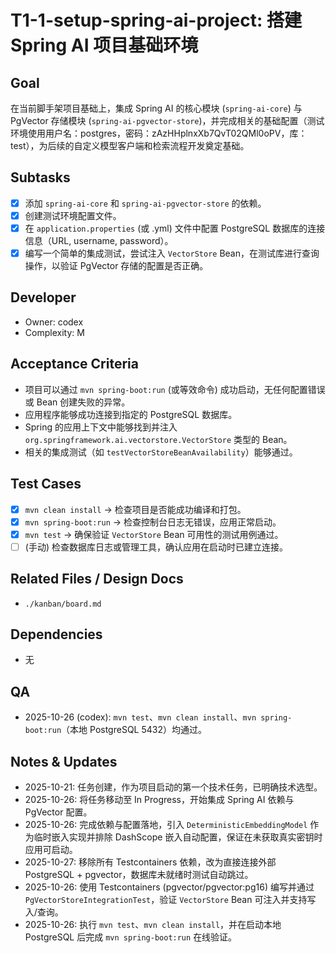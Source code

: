 # T1-1-setup-spring-ai-project: 搭建 Spring AI 项目基础环境

## Goal
在当前脚手架项目基础上，集成 Spring AI 的核心模块 (`spring-ai-core`) 与 PgVector 存储模块 (`spring-ai-pgvector-store`)，并完成相关的基础配置（测试环境使用用户名：postgres，密码：zAzHHplnxXb7QvT02QMl0oPV，库：test），为后续的自定义模型客户端和检索流程开发奠定基础。

## Subtasks
- [x] 添加 `spring-ai-core` 和 `spring-ai-pgvector-store` 的依赖。
- [x] 创建测试环境配置文件。
- [x] 在 `application.properties` (或 .yml) 文件中配置 PostgreSQL 数据库的连接信息（URL, username, password）。
- [x] 编写一个简单的集成测试，尝试注入 `VectorStore` Bean，在测试库进行查询操作，以验证 PgVector 存储的配置是否正确。

## Developer
- Owner: codex
- Complexity: M

## Acceptance Criteria
- 项目可以通过 `mvn spring-boot:run` (或等效命令) 成功启动，无任何配置错误或 Bean 创建失败的异常。
- 应用程序能够成功连接到指定的 PostgreSQL 数据库。
- Spring 的应用上下文中能够找到并注入 `org.springframework.ai.vectorstore.VectorStore` 类型的 Bean。
- 相关的集成测试（如 `testVectorStoreBeanAvailability`）能够通过。

## Test Cases
- [x] `mvn clean install` -> 检查项目是否能成功编译和打包。
- [x] `mvn spring-boot:run` -> 检查控制台日志无错误，应用正常启动。
- [x] `mvn test` -> 确保验证 `VectorStore` Bean 可用性的测试用例通过。
- [ ] (手动) 检查数据库日志或管理工具，确认应用在启动时已建立连接。

## Related Files / Design Docs
- `./kanban/board.md`

## Dependencies
- 无

## QA
- 2025-10-26 (codex): `mvn test`、`mvn clean install`、`mvn spring-boot:run`（本地 PostgreSQL 5432）均通过。

## Notes & Updates
- 2025-10-21: 任务创建，作为项目启动的第一个技术任务，已明确技术选型。
- 2025-10-26: 将任务移动至 In Progress，开始集成 Spring AI 依赖与 PgVector 配置。
- 2025-10-26: 完成依赖与配置落地，引入 `DeterministicEmbeddingModel` 作为临时嵌入实现并排除 DashScope 嵌入自动配置，保证在未获取真实密钥时应用可启动。
- 2025-10-27: 移除所有 Testcontainers 依赖，改为直接连接外部 PostgreSQL + pgvector，数据库未就绪时测试自动跳过。
- 2025-10-26: 使用 Testcontainers (pgvector/pgvector:pg16) 编写并通过 `PgVectorStoreIntegrationTest`，验证 `VectorStore` Bean 可注入并支持写入/查询。
- 2025-10-26: 执行 `mvn test`、`mvn clean install`，并在启动本地 PostgreSQL 后完成 `mvn spring-boot:run` 在线验证。
